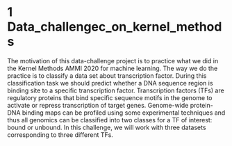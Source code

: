 
# 1 Data_challengec_on_kernel_methods

The motivation of this data-challenge project is to practice what we did in the Kernel Methods AMMI 2020 for machine learning.
The way we do the practice is to classify a data set about transcription factor. During this classification task we should predict whether a DNA sequence region 
is binding site to a specific transcription factor.
Transcription factors (TFs) are regulatory proteins that bind specific sequence motifs in the genome to activate or repress transcription of target genes.
Genome-wide protein-DNA binding maps can be profiled using some experimental techniques and thus all genomics can be classified into two classes for a TF of interest: 
bound or unbound.
In this challenge, we will work with three datasets corresponding to three different TFs.
